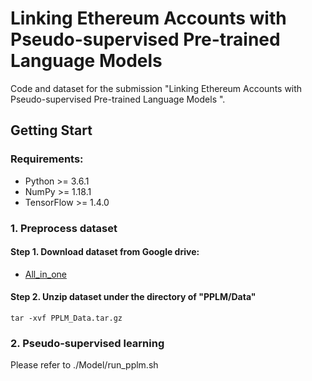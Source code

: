 
# Linking Ethereum Accounts with Pseudo-supervised Pre-trained Language Models 

Code and dataset for the submission "Linking Ethereum Accounts with Pseudo-supervised Pre-trained Language Models ".

## Getting Start
### Requirements:
* Python >= 3.6.1
* NumPy >= 1.18.1
* TensorFlow >= 1.4.0

###  1. Preprocess dataset 

#### Step 1. Download dataset from Google drive:
* [All_in_one](https://drive.google.com/file/d/1LPloeakxyp00Ez56EnjpuSQ6LCTLWUMz/view?usp=share_link)

#### Step 2. Unzip dataset under the directory of "PPLM/Data"
``` 
tar -xvf PPLM_Data.tar.gz
``` 

### 2. Pseudo-supervised learning

Please refer to ./Model/run_pplm.sh